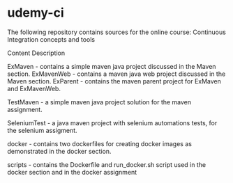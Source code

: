 # udemy-ci

The following repository contains sources for the online course:
Continuous Integration concepts and tools

Content Description

ExMaven - contains a simple maven java project discussed in the Maven section.
ExMavenWeb - contains a maven java web project discussed in the Maven section.
ExParent - contains the maven parent project for ExMaven and ExMavenWeb.

TestMaven - a simple maven java project solution for the maven assignment.

SeleniumTest - a java maven project with selenium automations tests, for the selenium assigment.

docker - contains two dockerfiles for creating docker images as demonstrated in the docker section.

scripts - contains the Dockerfile and run_docker.sh script used in the docker section and in the docker assignment
